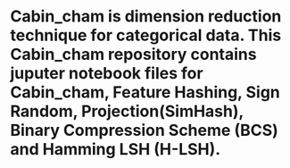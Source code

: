 # Cabin_cham is dimension reduction technique for categorical data. This Cabin_cham repository contains juputer notebook files for Cabin_cham, Feature Hashing, Sign Random,  Projection(SimHash), Binary Compression Scheme (BCS) and Hamming LSH (H-LSH).
